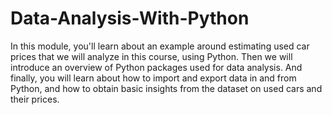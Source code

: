# Data-Analysis-With-Python
In this module, you'll learn about an example around estimating used car prices that we will analyze in this course, using Python. Then we will introduce an overview of Python packages used for data analysis. And finally, you will learn about how to import and export data in and from Python, and how to obtain basic insights from the dataset on used cars and their prices.
